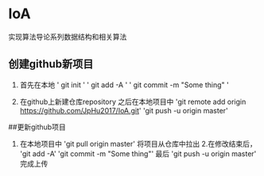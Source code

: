 # IoA
实现算法导论系列数据结构和相关算法

## 创建github新项目
1. 首先在本地
' git init '
' git add -A '
' git commit -m "Some thing" '

2. 在github上新建仓库repository
之后在本地项目中
'git remote add origin https://github.com/JpHu2017/IoA.git'
'git push -u origin master'

##更新github项目
1. 在本地项目中
'git pull origin master'
将项目从仓库中拉出
2.在修改结束后，
'git add -A'
'git commit -m "Some thing"'
最后
'git push -u origin master'
完成上传
